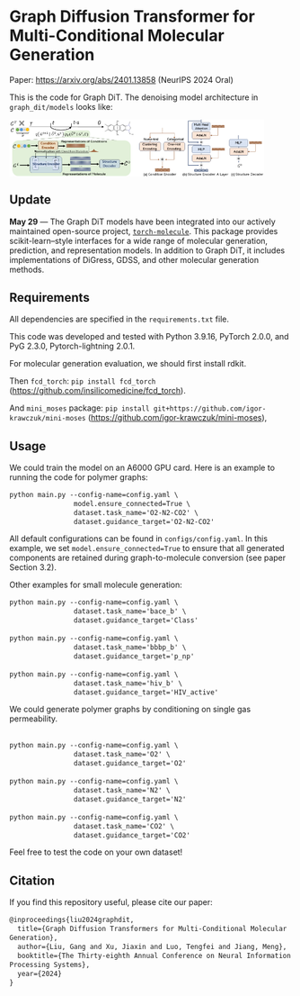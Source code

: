 Graph Diffusion Transformer for Multi-Conditional Molecular Generation
================================================================

Paper: https://arxiv.org/abs/2401.13858 (NeurIPS 2024 Oral)

This is the code for Graph DiT. The denoising model architecture in `graph_dit/models` looks like:

<div style="display: flex;" markdown="1">
      <img src="asset/reverse.png" style="width: 45%;" alt="Description of the first image">
      <img src="asset/arch.png" style="width: 45%;" alt="Description of the second image">
</div>

## Update

**May 29** — The Graph DiT models have been integrated into our actively maintained open-source project, [`torch-molecule`](https://github.com/liugangcode/torch-molecule). This package provides scikit-learn–style interfaces for a wide range of molecular generation, prediction, and representation models. In addition to Graph DiT, it includes implementations of DiGress, GDSS, and other molecular generation methods.


## Requirements
All dependencies are specified in the `requirements.txt` file.

This code was developed and tested with Python 3.9.16, PyTorch 2.0.0, and PyG 2.3.0, Pytorch-lightning 2.0.1.

For molecular generation evaluation, we should first install rdkit.

Then `fcd_torch`: `pip install fcd_torch` (https://github.com/insilicomedicine/fcd_torch).

And `mini_moses` package: `pip install git+https://github.com/igor-krawczuk/mini-moses` (https://github.com/igor-krawczuk/mini-moses),

## Usage

We could train the model on an A6000 GPU card. Here is an example to running the code for polymer graphs:

```
python main.py --config-name=config.yaml \
                model.ensure_connected=True \
                dataset.task_name='O2-N2-CO2' \
                dataset.guidance_target='O2-N2-CO2'
```
All default configurations can be found in `configs/config.yaml`. In this example, we set `model.ensure_connected=True` to ensure that all generated components are retained during graph-to-molecule conversion (see paper Section 3.2).

Other examples for small molecule generation:

```
python main.py --config-name=config.yaml \
                dataset.task_name='bace_b' \
                dataset.guidance_target='Class'

python main.py --config-name=config.yaml \
                dataset.task_name='bbbp_b' \
                dataset.guidance_target='p_np'

python main.py --config-name=config.yaml \
                dataset.task_name='hiv_b' \
                dataset.guidance_target='HIV_active'
```

We could generate polymer graphs by conditioning on single gas permeability.

```

python main.py --config-name=config.yaml \
                dataset.task_name='O2' \
                dataset.guidance_target='O2'

python main.py --config-name=config.yaml \
                dataset.task_name='N2' \
                dataset.guidance_target='N2'

python main.py --config-name=config.yaml \
                dataset.task_name='CO2' \
                dataset.guidance_target='CO2'
```

Feel free to test the code on your own dataset!

## Citation

If you find this repository useful, please cite our paper:

```
@inproceedings{liu2024graphdit,
  title={Graph Diffusion Transformers for Multi-Conditional Molecular Generation},
  author={Liu, Gang and Xu, Jiaxin and Luo, Tengfei and Jiang, Meng},
  booktitle={The Thirty-eighth Annual Conference on Neural Information Processing Systems},
  year={2024}
}
```

